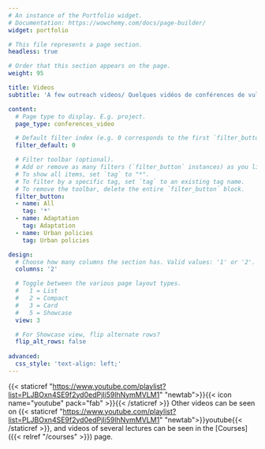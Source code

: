 ```yaml
---
# An instance of the Portfolio widget.
# Documentation: https://wowchemy.com/docs/page-builder/
widget: portfolio

# This file represents a page section.
headless: true

# Order that this section appears on the page.
weight: 95

title: Videos
subtitle: 'A few outreach videos/ Quelques vidéos de conférences de vulgarisation'

content:
  # Page type to display. E.g. project.
  page_type: conferences_video

  # Default filter index (e.g. 0 corresponds to the first `filter_button` instance below).
  filter_default: 0

  # Filter toolbar (optional).
  # Add or remove as many filters (`filter_button` instances) as you like.
  # To show all items, set `tag` to "*".
  # To filter by a specific tag, set `tag` to an existing tag name.
  # To remove the toolbar, delete the entire `filter_button` block.
  filter_button:
  - name: All
    tag: '*'
  - name: Adaptation
    tag: Adaptation
  - name: Urban policies
    tag: Urban policies

design:
  # Choose how many columns the section has. Valid values: '1' or '2'.
  columns: '2'

  # Toggle between the various page layout types.
  #   1 = List
  #   2 = Compact
  #   3 = Card
  #   5 = Showcase
  view: 3

  # For Showcase view, flip alternate rows?
  flip_alt_rows: false
  
advanced:
  css_style: 'text-align: left;'
---
```


{{< staticref "https://www.youtube.com/playlist?list=PLJBOxn4SE9f2yd0edPjIi59lhNymMVLM1" "newtab">}}{{< icon name="youtube" pack="fab" >}}{{< /staticref >}} Other videos can be seen on {{< staticref "https://www.youtube.com/playlist?list=PLJBOxn4SE9f2yd0edPjIi59lhNymMVLM1" "newtab">}}youtube{{< /staticref >}}, and videos of several lectures can be seen in the [Courses]({{< relref "/courses" >}}) page.
